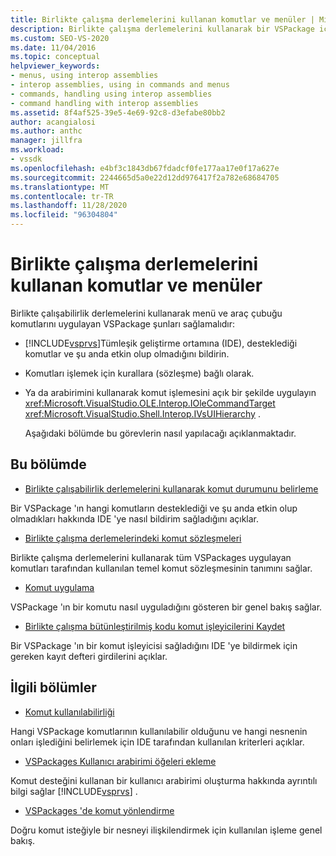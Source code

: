 ```yaml
---
title: Birlikte çalışma derlemelerini kullanan komutlar ve menüler | Microsoft Docs
description: Birlikte çalışma derlemelerini kullanarak bir VSPackage içinde menü ve araç çubuğu komutları uygularken tamamlanması gereken görevler hakkında bilgi edinin.
ms.custom: SEO-VS-2020
ms.date: 11/04/2016
ms.topic: conceptual
helpviewer_keywords:
- menus, using interop assemblies
- interop assemblies, using in commands and menus
- commands, handling using interop assemblies
- command handling with interop assemblies
ms.assetid: 8f4af525-39e5-4e69-92c8-d3efabe80bb2
author: acangialosi
ms.author: anthc
manager: jillfra
ms.workload:
- vssdk
ms.openlocfilehash: e4bf3c1843db67fdadcf0fe177aa17e0f17a627e
ms.sourcegitcommit: 2244665d5a0e22d12dd976417f2a782e68684705
ms.translationtype: MT
ms.contentlocale: tr-TR
ms.lasthandoff: 11/28/2020
ms.locfileid: "96304804"
---
```

# <a name="commands-and-menus-that-use-interop-assemblies"></a>Birlikte çalışma derlemelerini kullanan komutlar ve menüler
Birlikte çalışabilirlik derlemelerini kullanarak menü ve araç çubuğu komutlarını uygulayan VSPackage şunları sağlamalıdır:

- [!INCLUDE[vsprvs](../../code-quality/includes/vsprvs_md.md)]Tümleşik geliştirme ortamına (IDE), desteklediği komutlar ve şu anda etkin olup olmadığını bildirin.

- Komutları işlemek için kurallara (sözleşme) bağlı olarak.

- Ya da arabirimini kullanarak komut işlemesini açık bir şekilde uygulayın <xref:Microsoft.VisualStudio.OLE.Interop.IOleCommandTarget> <xref:Microsoft.VisualStudio.Shell.Interop.IVsUIHierarchy> .

  Aşağıdaki bölümde bu görevlerin nasıl yapılacağı açıklanmaktadır.

## <a name="in-this-section"></a>Bu bölümde
- [Birlikte çalışabilirlik derlemelerini kullanarak komut durumunu belirleme](../../extensibility/internals/determining-command-status-by-using-interop-assemblies.md)

 Bir VSPackage 'ın hangi komutların desteklediği ve şu anda etkin olup olmadıkları hakkında IDE 'ye nasıl bildirim sağladığını açıklar.

- [Birlikte çalışma derlemelerindeki komut sözleşmeleri](../../extensibility/internals/command-contracts-in-interop-assemblies.md)

 Birlikte çalışma derlemelerini kullanarak tüm VSPackages uygulayan komutları tarafından kullanılan temel komut sözleşmesinin tanımını sağlar.

- [Komut uygulama](../../extensibility/internals/command-implementation.md)

 VSPackage 'ın bir komutu nasıl uyguladığını gösteren bir genel bakış sağlar.

- [Birlikte çalışma bütünleştirilmiş kodu komut işleyicilerini Kaydet](../../extensibility/internals/registering-interop-assembly-command-handlers.md)

 Bir VSPackage 'ın bir komut işleyicisi sağladığını IDE 'ye bildirmek için gereken kayıt defteri girdilerini açıklar.

## <a name="related-sections"></a>İlgili bölümler
- [Komut kullanılabilirliği](../../extensibility/internals/command-availability.md)

 Hangi VSPackage komutlarının kullanılabilir olduğunu ve hangi nesnenin onları işlediğini belirlemek için IDE tarafından kullanılan kriterleri açıklar.

- [VSPackages Kullanıcı arabirimi öğeleri ekleme](../../extensibility/internals/how-vspackages-add-user-interface-elements.md)

 Komut desteğini kullanan bir kullanıcı arabirimi oluşturma hakkında ayrıntılı bilgi sağlar [!INCLUDE[vsprvs](../../code-quality/includes/vsprvs_md.md)] .

- [VSPackages 'de komut yönlendirme](../../extensibility/internals/command-routing-in-vspackages.md)

 Doğru komut isteğiyle bir nesneyi ilişkilendirmek için kullanılan işleme genel bakış.
